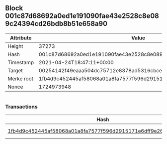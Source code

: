 ## Block 001c87d68692a0ed1e191090fae43e2528c8e089c24394cd26bdb8b51e658a90

Attribute | Value
--- | ---
Height | 37273
Hash | 001c87d68692a0ed1e191090fae43e2528c8e089c24394cd26bdb8b51e658a90
Timestamp | 2021-04-24T18:47:11+00:00
Target | 00254142f49eaaa504dc75712e8378ad5316cbcead634704b3734b6271167cc4
Merke root | 1fb4d9c452445af58068a01a8fa7577f596d2915171e6dff9e26bf93dee3fb52
Nonce | 1724973948

```

```

### Transactions

Hash | Amount
--- | ---
[1fb4d9c452445af58068a01a8fa7577f596d2915171e6dff9e26bf93dee3fb52](1fb4d9c452445af58068a01a8fa7577f596d2915171e6dff9e26bf93dee3fb52.md) | 10.00000000 SKEPTI 
